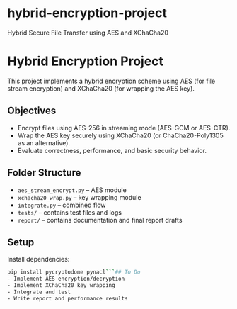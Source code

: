 
# hybrid-encryption-project
Hybrid Secure File Transfer using AES and XChaCha20

# Hybrid Encryption Project
This project implements a hybrid encryption scheme using AES (for file stream encryption) and XChaCha20 (for wrapping the AES key).

## Objectives
- Encrypt files using AES-256 in streaming mode (AES-GCM or AES-CTR).
- Wrap the AES key securely using XChaCha20 (or ChaCha20-Poly1305 as an alternative).
- Evaluate correctness, performance, and basic security behavior.

## Folder Structure
- `aes_stream_encrypt.py` – AES module
- `xchacha20_wrap.py` – key wrapping module
- `integrate.py` – combined flow
- `tests/` – contains test files and logs
- `report/` – contains documentation and final report drafts

## Setup
Install dependencies:
```bash
pip install pycryptodome pynacl```## To Do
- Implement AES encryption/decryption
- Implement XChaCha20 key wrapping
- Integrate and test
- Write report and performance results

